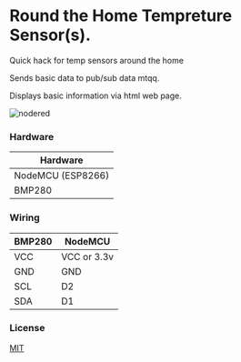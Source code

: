 
# Round the Home Tempreture Sensor(s). 

Quick hack for temp sensors around the home

Sends basic data to pub/sub data mtqq.

Displays basic information via html web page.

![nodered](https://user-images.githubusercontent.com/8730010/193317962-99b1e5c3-3634-4140-a4d0-b48006a7173c.jpg)

### Hardware

| Hardware            | 
| ----------------- | 
| NodeMCU (ESP8266) | 
| BMP280 |

### Wiring

| BMP280 | NodeMCU |
| ------ | ------ |
| VCC | VCC or 3.3v |
| GND | GND |
| SCL | D2 |
| SDA | D1|


### License

[MIT](https://choosealicense.com/licenses/mit/)

